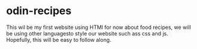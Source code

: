# odin-recipes

This wil be my first website using HTMl for now about food recipes, we will be using other languagesto style our website such ass css and js. Hopefully, this will be easy to follow along.